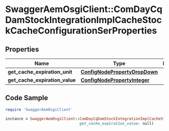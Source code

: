 # SwaggerAemOsgiClient::ComDayCqDamStockIntegrationImplCacheStockCacheConfigurationSerProperties

## Properties

Name | Type | Description | Notes
------------ | ------------- | ------------- | -------------
**get_cache_expiration_unit** | [**ConfigNodePropertyDropDown**](ConfigNodePropertyDropDown.md) |  | [optional] 
**get_cache_expiration_value** | [**ConfigNodePropertyInteger**](ConfigNodePropertyInteger.md) |  | [optional] 

## Code Sample

```ruby
require 'SwaggerAemOsgiClient'

instance = SwaggerAemOsgiClient::ComDayCqDamStockIntegrationImplCacheStockCacheConfigurationSerProperties.new(get_cache_expiration_unit: null,
                                 get_cache_expiration_value: null)
```


